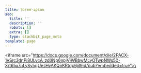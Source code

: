 ```yaml
---
title: lorem-ipsum
seo:
  title: ''
  description: ''
  robots: []
  extra: []
  type: stackbit_page_meta
template: page
---
```

\<iframe src="https://docs.google.com/document/d/e/2PACX-1vSrc3dnPi8ULvcA_zd0Np6npjViWBbwMLyOTwpNWs50-3rt65x7nLySy5gUesHyAKQnKRtdp6jjI9id/pub?embedded=true">\</iframe>
